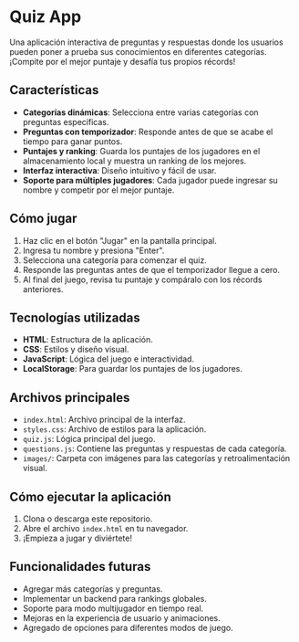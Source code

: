 # Quiz App

Una aplicación interactiva de preguntas y respuestas donde los usuarios pueden poner a prueba sus conocimientos en diferentes categorías. ¡Compite por el mejor puntaje y desafía tus propios récords!

## Características

- **Categorías dinámicas**: Selecciona entre varias categorías con preguntas específicas.
- **Preguntas con temporizador**: Responde antes de que se acabe el tiempo para ganar puntos.
- **Puntajes y ranking**: Guarda los puntajes de los jugadores en el almacenamiento local y muestra un ranking de los mejores.
- **Interfaz interactiva**: Diseño intuitivo y fácil de usar.
- **Soporte para múltiples jugadores**: Cada jugador puede ingresar su nombre y competir por el mejor puntaje.

## Cómo jugar

1. Haz clic en el botón "Jugar" en la pantalla principal.
2. Ingresa tu nombre y presiona "Enter".
3. Selecciona una categoría para comenzar el quiz.
4. Responde las preguntas antes de que el temporizador llegue a cero.
5. Al final del juego, revisa tu puntaje y compáralo con los récords anteriores.

## Tecnologías utilizadas

- **HTML**: Estructura de la aplicación.
- **CSS**: Estilos y diseño visual.
- **JavaScript**: Lógica del juego e interactividad.
- **LocalStorage**: Para guardar los puntajes de los jugadores.

## Archivos principales

- `index.html`: Archivo principal de la interfaz.
- `styles.css`: Archivo de estilos para la aplicación.
- `quiz.js`: Lógica principal del juego.
- `questions.js`: Contiene las preguntas y respuestas de cada categoría.
- `images/`: Carpeta con imágenes para las categorías y retroalimentación visual.

## Cómo ejecutar la aplicación

1. Clona o descarga este repositorio.
2. Abre el archivo `index.html` en tu navegador.
3. ¡Empieza a jugar y diviértete!

## Funcionalidades futuras

- Agregar más categorías y preguntas.
- Implementar un backend para rankings globales.
- Soporte para modo multijugador en tiempo real.
- Mejoras en la experiencia de usuario y animaciones.
- Agregado de opciones para diferentes modos de juego.
